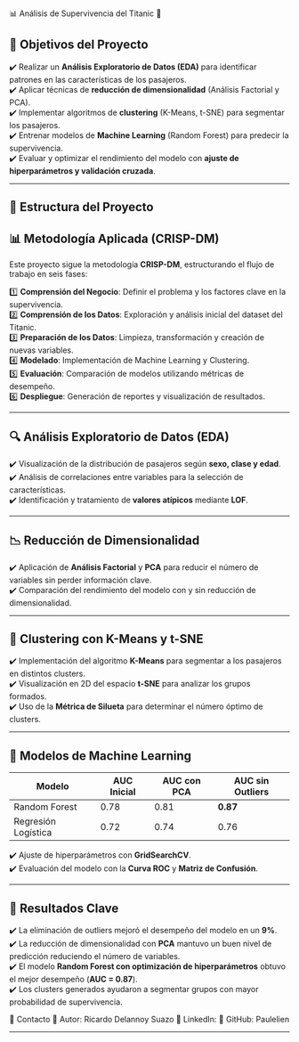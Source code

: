 
📊 Análisis de Supervivencia del Titanic 🚢

## 📌 **Objetivos del Proyecto**
✔️ Realizar un **Análisis Exploratorio de Datos (EDA)** para identificar patrones en las características de los pasajeros.  
✔️ Aplicar técnicas de **reducción de dimensionalidad** (Análisis Factorial y PCA).  
✔️ Implementar algoritmos de **clustering** (K-Means, t-SNE) para segmentar los pasajeros.  
✔️ Entrenar modelos de **Machine Learning** (Random Forest) para predecir la supervivencia.  
✔️ Evaluar y optimizar el rendimiento del modelo con **ajuste de hiperparámetros y validación cruzada**.  

---

## 📂 **Estructura del Proyecto**


## 📊 **Metodología Aplicada (CRISP-DM)**  
Este proyecto sigue la metodología **CRISP-DM**, estructurando el flujo de trabajo en seis fases:

1️⃣ **Comprensión del Negocio**: Definir el problema y los factores clave en la supervivencia.  
2️⃣ **Comprensión de los Datos**: Exploración y análisis inicial del dataset del Titanic.  
3️⃣ **Preparación de los Datos**: Limpieza, transformación y creación de nuevas variables.  
4️⃣ **Modelado**: Implementación de Machine Learning y Clustering.  
5️⃣ **Evaluación**: Comparación de modelos utilizando métricas de desempeño.  
6️⃣ **Despliegue**: Generación de reportes y visualización de resultados.  

---

## 🔍 **Análisis Exploratorio de Datos (EDA)**
✔️ Visualización de la distribución de pasajeros según **sexo, clase y edad**.  
✔️ Análisis de correlaciones entre variables para la selección de características.  
✔️ Identificación y tratamiento de **valores atípicos** mediante **LOF**.  

---

## 📉 **Reducción de Dimensionalidad**
✔️ Aplicación de **Análisis Factorial** y **PCA** para reducir el número de variables sin perder información clave.  
✔️ Comparación del rendimiento del modelo con y sin reducción de dimensionalidad.  

---

## 🔬 **Clustering con K-Means y t-SNE**
✔️ Implementación del algoritmo **K-Means** para segmentar a los pasajeros en distintos clusters.  
✔️ Visualización en 2D del espacio **t-SNE** para analizar los grupos formados.  
✔️ Uso de la **Métrica de Silueta** para determinar el número óptimo de clusters.  

---

## 🤖 **Modelos de Machine Learning**
| **Modelo**       | **AUC Inicial** | **AUC con PCA** | **AUC sin Outliers** |  
|-----------------|---------------|---------------|------------------|  
| Random Forest   | 0.78          | 0.81          | **0.87**         |  
| Regresión Logística | 0.72      | 0.74          | 0.76             |  

✔️ Ajuste de hiperparámetros con **GridSearchCV**.  
✔️ Evaluación del modelo con la **Curva ROC** y **Matriz de Confusión**.  

---

## 📌 **Resultados Clave**
✔️ La eliminación de outliers mejoró el desempeño del modelo en un **9%**.  
✔️ La reducción de dimensionalidad con **PCA** mantuvo un buen nivel de predicción reduciendo el número de variables.  
✔️ El modelo **Random Forest con optimización de hiperparámetros** obtuvo el mejor desempeño (**AUC = 0.87**).  
✔️ Los clusters generados ayudaron a segmentar grupos con mayor probabilidad de supervivencia.  

📩 Contacto
📧 Autor: Ricardo Delannoy Suazo
🔗 LinkedIn: 
🐙 GitHub: Paulelien

---


